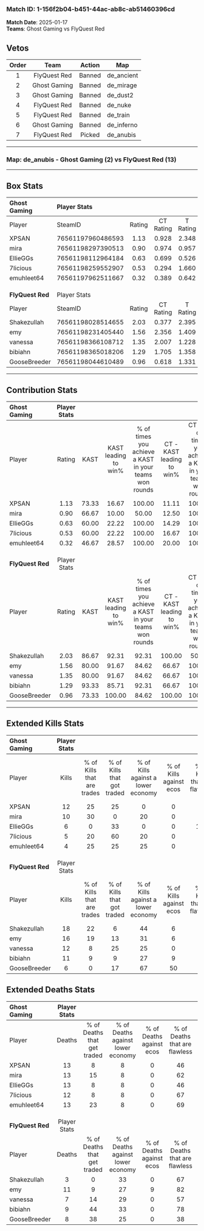 ### Match ID: 1-156f2b04-b451-44ac-ab8c-ab51460396cd  
**Match Date**: 2025-01-17  
**Teams**: Ghost Gaming vs FlyQuest Red  

## Vetos  

| Order | Team | Action | Map |
| :---: | :--: | :----: | --- |
| 1 | FlyQuest Red | Banned | de_ancient |
| 2 | Ghost Gaming | Banned | de_mirage |
| 3 | Ghost Gaming | Banned | de_dust2 |
| 4 | FlyQuest Red | Banned | de_nuke |
| 5 | FlyQuest Red | Banned | de_train |
| 6 | Ghost Gaming | Banned | de_inferno |
| 7 | FlyQuest Red | Picked | de_anubis |

---  

### **Map**: de_anubis - Ghost Gaming (2) vs FlyQuest Red (13)  
---  

## Box Stats  

| **Ghost Gaming** | Player Stats      |        |           |          |       |       |       |         |        |      |     |
| :- | :- | :-: | :-: | :-: | :-: | :-: | :-: | :-: | :-: | :-: | :-: |
| Player           | SteamID           | Rating | CT Rating | T Rating | KAST  |  ADR  | Kills | Assists | Deaths | K/D  | HS% |
| XPSAN            | 76561197960486593 |  1.13  |   0.928   |  2.348   | 73.33 | 87.5  |  12   |    3    |   13   | 0.92 | 66  |
| mira             | 76561198297390513 |  0.90  |   0.974   |  0.957   | 66.67 | 63.6  |  10   |    5    |   13   | 0.77 | 20  |
| EllieGGs         | 76561198112964184 |  0.63  |   0.699   |  0.526   | 60.00 | 70.6  |   6   |    3    |   13   | 0.46 | 83  |
| 7licious         | 76561198259552907 |  0.53  |   0.294   |  1.660   | 60.00 | 46.9  |   5   |    3    |   12   | 0.42 | 60  |
| emuhleet64       | 76561197962511667 |  0.32  |   0.389   |  0.642   | 46.67 | 46.1  |   4   |    1    |   13   | 0.31 |  0  |
|                  |                   |        |           |          |       |       |       |         |        |      |     |
|                  |                   |        |           |          |       |       |       |         |        |      |     |
|                  |                   |        |           |          |       |       |       |         |        |      |     |
| **FlyQuest Red** | Player Stats      |        |           |          |       |       |       |         |        |      |     |
| Player           | SteamID           | Rating | CT Rating | T Rating | KAST  |  ADR  | Kills | Assists | Deaths | K/D  | HS% |
| Shakezullah      | 76561198028514655 |  2.03  |   0.377   |  2.395   | 86.67 | 119.5 |  18   |    3    |   3    | 6.00 | 27  |
| emy              | 76561198231405440 |  1.56  |   2.356   |  1.409   | 80.00 | 112.3 |  16   |    4    |   11   | 1.45 | 56  |
| vanessa          | 76561198366108712 |  1.35  |   2.007   |  1.228   | 80.00 | 76.5  |  12   |    2    |   7    | 1.71 | 58  |
| bibiahn          | 76561198365018206 |  1.29  |   1.705   |  1.358   | 93.33 | 63.0  |  11   |    4    |   9    | 1.22 | 54  |
| GooseBreeder     | 76561198044610489 |  0.96  |   0.618   |  1.331   | 73.33 | 79.7  |   6   |    7    |   8    | 0.75 | 16  |
---  

## Contribution Stats  

| **Ghost Gaming** | Player Stats |       |                      |                                                        |                           |                                                             |                          |                                                            |
| :- | :-: | :-: | :-: | :-: | :-: | :-: | :-: | :-: |
| Player           |    Rating    | KAST  | KAST leading to win% | % of times you achieve a KAST in your teams won rounds | CT - KAST leading to win% | CT - % of times you achieve a KAST in your teams won rounds | T - KAST leading to win% | T - % of times you achieve a KAST in your teams won rounds |
| XPSAN            |     1.13     | 73.33 |        16.67         |                         100.00                         |           11.11           |                           100.00                            |          33.33           |                           100.00                           |
| mira             |     0.90     | 66.67 |        10.00         |                         50.00                          |           12.50           |                           100.00                            |           0.00           |                            0.00                            |
| EllieGGs         |     0.63     | 60.00 |        22.22         |                         100.00                         |           14.29           |                           100.00                            |          50.00           |                           100.00                           |
| 7licious         |     0.53     | 60.00 |        22.22         |                         100.00                         |           16.67           |                           100.00                            |          33.33           |                           100.00                           |
| emuhleet64       |     0.32     | 46.67 |        28.57         |                         100.00                         |           20.00           |                           100.00                            |          50.00           |                           100.00                           |
|                  |              |       |                      |                                                        |                           |                                                             |                          |                                                            |
|                  |              |       |                      |                                                        |                           |                                                             |                          |                                                            |
|                  |              |       |                      |                                                        |                           |                                                             |                          |                                                            |
| **FlyQuest Red** | Player Stats |       |                      |                                                        |                           |                                                             |                          |                                                            |
| Player           |    Rating    | KAST  | KAST leading to win% | % of times you achieve a KAST in your teams won rounds | CT - KAST leading to win% | CT - % of times you achieve a KAST in your teams won rounds | T - KAST leading to win% | T - % of times you achieve a KAST in your teams won rounds |
| Shakezullah      |     2.03     | 86.67 |        92.31         |                         92.31                          |          100.00           |                            50.00                            |          91.67           |                           100.00                           |
| emy              |     1.56     | 80.00 |        91.67         |                         84.62                          |           66.67           |                           100.00                            |          100.00          |                           81.82                            |
| vanessa          |     1.35     | 80.00 |        91.67         |                         84.62                          |           66.67           |                           100.00                            |          100.00          |                           81.82                            |
| bibiahn          |     1.29     | 93.33 |        85.71         |                         92.31                          |           66.67           |                           100.00                            |          90.91           |                           90.91                            |
| GooseBreeder     |     0.96     | 73.33 |        100.00        |                         84.62                          |          100.00           |                           100.00                            |          100.00          |                           81.82                            |
---  

## Extended Kills Stats  

| **Ghost Gaming** | Player Stats |                            |                            |                                    |                         |                              |                                 |                                       |                    |           |
| :- | :-: | :-: | :-: | :-: | :-: | :-: | :-: | :-: | :-: | :-: |
| Player           |    Kills     | % of Kills that are trades | % of Kills that got traded | % of Kills against a lower economy | % of Kills against ecos | % of Kills that are flawless | % of Kills that are close duels | % of Kills that are assisted by flash | Pistol Round Kills | AWP Kills |
| XPSAN            |      12      |             25             |             25             |                 0                  |            0            |              50              |                8                |                   0                   |         5          |     0     |
| mira             |      10      |             30             |             0              |                 20                 |            0            |              80              |                0                |                   0                   |         0          |     1     |
| EllieGGs         |      6       |             0              |             33             |                 0                  |            0            |             100              |                0                |                  33                   |         0          |     0     |
| 7licious         |      5       |             20             |             60             |                 20                 |            0            |              20              |                0                |                   0                   |         2          |     0     |
| emuhleet64       |      4       |             25             |             25             |                 25                 |            0            |              50              |               25                |                   0                   |         0          |     1     |
|                  |              |                            |                            |                                    |                         |                              |                                 |                                       |                    |           |
|                  |              |                            |                            |                                    |                         |                              |                                 |                                       |                    |           |
|                  |              |                            |                            |                                    |                         |                              |                                 |                                       |                    |           |
| **FlyQuest Red** | Player Stats |                            |                            |                                    |                         |                              |                                 |                                       |                    |           |
| Player           |    Kills     | % of Kills that are trades | % of Kills that got traded | % of Kills against a lower economy | % of Kills against ecos | % of Kills that are flawless | % of Kills that are close duels | % of Kills that are assisted by flash | Pistol Round Kills | AWP Kills |
| Shakezullah      |      18      |             22             |             6              |                 44                 |            6            |              72              |               11                |                   0                   |         0          |     5     |
| emy              |      16      |             19             |             13             |                 31                 |            6            |              56              |                6                |                  19                   |         2          |     0     |
| vanessa          |      12      |             8              |             25             |                 25                 |            0            |              67              |               17                |                   8                   |         4          |     0     |
| bibiahn          |      11      |             9              |             9              |                 27                 |            9            |              45              |               27                |                   0                   |         2          |     0     |
| GooseBreeder     |      6       |             0              |             17             |                 67                 |           50            |              50              |               33                |                   0                   |         0          |     0     |
## Extended Deaths Stats  

| **Ghost Gaming** | Player Stats |                             |                                   |                          |                               |                            |                           |               |
| :- | :-: | :-: | :-: | :-: | :-: | :-: | :-: | :-: |
| Player           |    Deaths    | % of Deaths that get traded | % of Deaths against lower economy | % of Deaths against ecos | % of Deaths that are flawless | % of Deaths that are close | % of Deaths while blinded | Deaths to AWP |
| XPSAN            |      13      |              8              |                 8                 |            0             |              46               |             8              |             8             |       2       |
| mira             |      13      |             15              |                 8                 |            0             |              62               |             23             |            15             |       0       |
| EllieGGs         |      13      |              8              |                 8                 |            0             |              46               |             15             |             0             |       1       |
| 7licious         |      12      |              8              |                 8                 |            0             |              67               |             17             |             0             |       1       |
| emuhleet64       |      13      |             23              |                 8                 |            0             |              69               |             15             |             8             |       1       |
|                  |              |                             |                                   |                          |                               |                            |                           |               |
|                  |              |                             |                                   |                          |                               |                            |                           |               |
|                  |              |                             |                                   |                          |                               |                            |                           |               |
| **FlyQuest Red** | Player Stats |                             |                                   |                          |                               |                            |                           |               |
| Player           |    Deaths    | % of Deaths that get traded | % of Deaths against lower economy | % of Deaths against ecos | % of Deaths that are flawless | % of Deaths that are close | % of Deaths while blinded | Deaths to AWP |
| Shakezullah      |      3       |              0              |                33                 |            0             |              67               |             0              |             0             |       0       |
| emy              |      11      |              9              |                27                 |            9             |              82               |             0              |             0             |       1       |
| vanessa          |      7       |             14              |                29                 |            0             |              57               |             29             |            14             |       0       |
| bibiahn          |      9       |             44              |                33                 |            0             |              78               |             0              |            11             |       1       |
| GooseBreeder     |      8       |             38              |                25                 |            0             |              38               |             0              |             0             |       0       |

